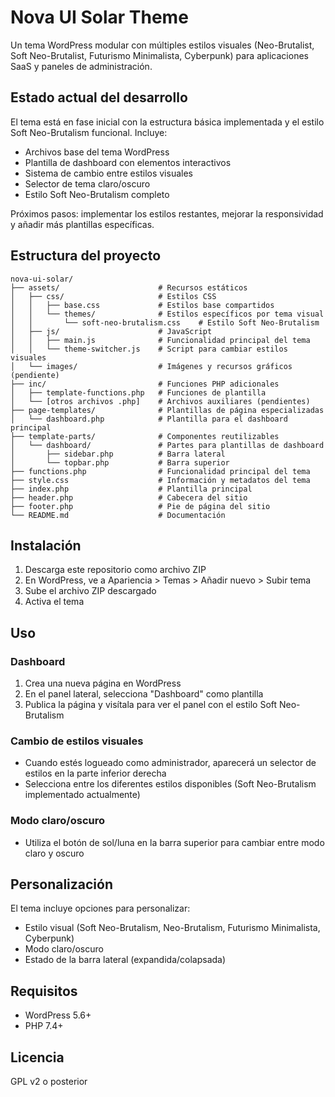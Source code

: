 # Nova UI Solar Theme

Un tema WordPress modular con múltiples estilos visuales (Neo-Brutalist, Soft Neo-Brutalist, Futurismo Minimalista, Cyberpunk) para aplicaciones SaaS y paneles de administración.

## Estado actual del desarrollo

El tema está en fase inicial con la estructura básica implementada y el estilo Soft Neo-Brutalism funcional. Incluye:

- Archivos base del tema WordPress
- Plantilla de dashboard con elementos interactivos
- Sistema de cambio entre estilos visuales
- Selector de tema claro/oscuro
- Estilo Soft Neo-Brutalism completo

Próximos pasos: implementar los estilos restantes, mejorar la responsividad y añadir más plantillas específicas.

## Estructura del proyecto

```
nova-ui-solar/
├── assets/                      # Recursos estáticos
│   ├── css/                     # Estilos CSS
│   │   ├── base.css             # Estilos base compartidos
│   │   └── themes/              # Estilos específicos por tema visual
│   │       └── soft-neo-brutalism.css    # Estilo Soft Neo-Brutalism
│   ├── js/                      # JavaScript
│   │   ├── main.js              # Funcionalidad principal del tema
│   │   └── theme-switcher.js    # Script para cambiar estilos visuales
│   └── images/                  # Imágenes y recursos gráficos (pendiente)
├── inc/                         # Funciones PHP adicionales
│   ├── template-functions.php   # Funciones de plantilla
│   └── [otros archivos .php]    # Archivos auxiliares (pendientes)
├── page-templates/              # Plantillas de página especializadas
│   └── dashboard.php            # Plantilla para el dashboard principal
├── template-parts/              # Componentes reutilizables
│   └── dashboard/               # Partes para plantillas de dashboard
│       ├── sidebar.php          # Barra lateral 
│       └── topbar.php           # Barra superior
├── functions.php                # Funcionalidad principal del tema
├── style.css                    # Información y metadatos del tema
├── index.php                    # Plantilla principal
├── header.php                   # Cabecera del sitio
├── footer.php                   # Pie de página del sitio
└── README.md                    # Documentación
```

## Instalación

1. Descarga este repositorio como archivo ZIP
2. En WordPress, ve a Apariencia > Temas > Añadir nuevo > Subir tema
3. Sube el archivo ZIP descargado
4. Activa el tema

## Uso

### Dashboard
1. Crea una nueva página en WordPress
2. En el panel lateral, selecciona "Dashboard" como plantilla
3. Publica la página y visítala para ver el panel con el estilo Soft Neo-Brutalism

### Cambio de estilos visuales
- Cuando estés logueado como administrador, aparecerá un selector de estilos en la parte inferior derecha
- Selecciona entre los diferentes estilos disponibles (Soft Neo-Brutalism implementado actualmente)

### Modo claro/oscuro
- Utiliza el botón de sol/luna en la barra superior para cambiar entre modo claro y oscuro

## Personalización

El tema incluye opciones para personalizar:
- Estilo visual (Soft Neo-Brutalism, Neo-Brutalism, Futurismo Minimalista, Cyberpunk)
- Modo claro/oscuro
- Estado de la barra lateral (expandida/colapsada)

## Requisitos

- WordPress 5.6+
- PHP 7.4+

## Licencia

GPL v2 o posterior
